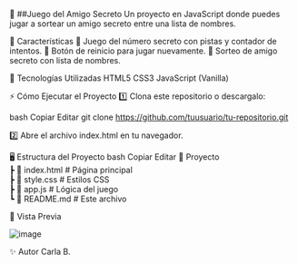 🎯 ##Juego del Amigo Secreto
Un proyecto en JavaScript donde puedes jugar a sortear un amigo secreto entre una lista de nombres.

🚀 Características
🔹 Juego del número secreto con pistas y contador de intentos.
🔹 Botón de reinicio para jugar nuevamente.
🔹 Sorteo de amigo secreto con lista de nombres.

📌 Tecnologías Utilizadas
HTML5
CSS3
JavaScript (Vanilla)

⚡ Cómo Ejecutar el Proyecto
1️⃣ Clona este repositorio o descargalo:

bash
Copiar
Editar
git clone https://github.com/tuusuario/tu-repositorio.git

2️⃣ Abre el archivo index.html en tu navegador.

🖥️ Estructura del Proyecto
bash
Copiar
Editar
📂 Proyecto  
 ┣ 📜 index.html    # Página principal  
 ┣ 📜 style.css     # Estilos CSS  
 ┣ 📜 app.js        # Lógica del juego  
 ┗ 📜 README.md     # Este archivo  
 
📸 Vista Previa

![image](https://github.com/user-attachments/assets/b3e7a2c5-eee9-4192-8b67-71898c13fd5e)

✨ Autor
Carla B.

